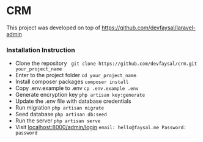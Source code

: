 # CRM
This project was developed on top of https://github.com/devfaysal/laravel-admin


### Installation Instruction
- Clone the repository `` git clone https://github.com/devfaysal/crm.git your_project_name``
- Enter to the project folder `` cd your_project_name ``
- Install composer packages `` composer install ``
- Copy .env.example to .env `` cp .env.example .env ``
- Generate encryption key `` php artisan key:generate ``
- Update the .env file with database credentials
- Run migration `` php artisan migrate ``
- Seed database `` php artisan db:seed ``
- Run the server `` php artisan serve ``
- Visit [localhost:8000/admin/login](http://localhost:8000/admin/login) `` email: hello@faysal.me Password: password ``
